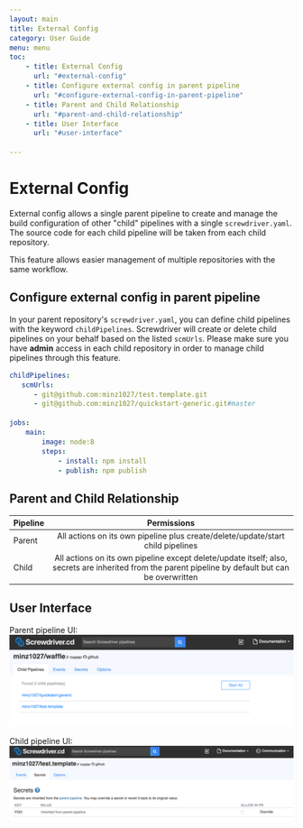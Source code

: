 ```yaml
---
layout: main
title: External Config
category: User Guide
menu: menu
toc:
    - title: External Config
      url: "#external-config"
    - title: Configure external config in parent pipeline
      url: "#configure-external-config-in-parent-pipeline"
    - title: Parent and Child Relationship
      url: "#parent-and-child-relationship"
    - title: User Interface
      url: "#user-interface"

---
```

# External Config
External config allows a single parent pipeline to create and manage the build configuration of other "child" pipelines with a single `screwdriver.yaml`. The source code for each child pipeline will be taken from each child repository.

This feature allows easier management of multiple repositories with the same workflow.

## Configure external config in parent pipeline
In your parent repository's `screwdriver.yaml`, you can define child pipelines with the keyword `childPipelines`. Screwdriver will create or delete child pipelines on your behalf based on the listed `scmUrls`. Please make sure you have **admin** access in each child repository in order to manage child pipelines through this feature.

```yaml
childPipelines:
   scmUrls:
      - git@github.com:minz1027/test.template.git
      - git@github.com:minz1027/quickstart-generic.git#master

jobs:
    main:
        image: node:8
        steps:
            - install: npm install
            - publish: npm publish
```

## Parent and Child Relationship

| Pipeline      | Permissions   |
| ------------- |:-------------:|
| Parent     | All actions on its own pipeline plus create/delete/update/start child pipelines |
| Child      | All actions on its own pipeline except delete/update itself; also, secrets are inherited from the parent pipeline by default but can be overwritten |

## User Interface
Parent pipeline UI:
![External config parent](../assets/external-config.png)

Child pipeline UI:
![External config child pipeline ](../assets/external-config-child.png)
